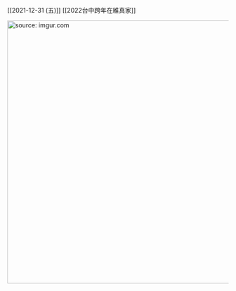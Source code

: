 
[[2021-12-31 (五)]] [[2022台中跨年在維真家]]

<a href="https://imgur.com/rfe0xCo"><img src="https://i.imgur.com/rfe0xCo.jpg" title="source: imgur.com" width="600px" /></a>
